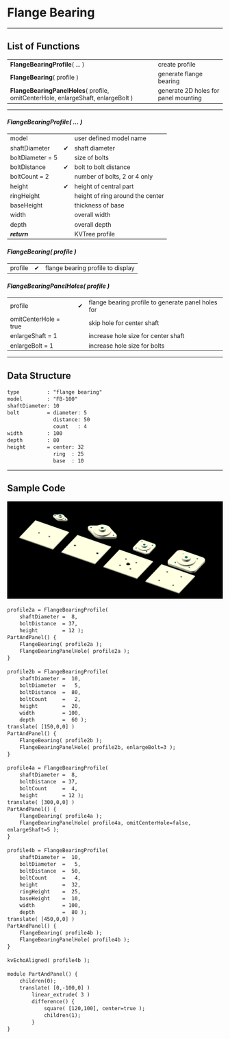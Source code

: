 # Flange Bearing

---
## List of Functions
<table>
<tr><td><b>FlangeBearingProfile</b>( ... )</td><td>create profile</td></tr>
<tr><td><b>FlangeBearing</b>( profile )</td><td>generate flange bearing</td></tr>
<tr><td><b>FlangeBearingPanelHoles</b>( profile, omitCenterHole, enlargeShaft, enlargeBolt )</td><td>generate 2D holes for panel mounting</td></tr>
</table>

---
#### _FlangeBearingProfile( ... )_
<table>
<tr><td>model           <td>        <td>user defined model name
<tr><td>shaftDiameter   <td>&#10004;<td>shaft diameter
<tr><td>boltDiameter = 5<td>        <td>size of bolts
<tr><td>boltDistance    <td>&#10004;<td>bolt to bolt distance
<tr><td>boltCount = 2   <td>        <td>number of bolts, 2 or 4 only
<tr><td>height          <td>&#10004;<td>height of central part
<tr><td>ringHeight      <td>        <td>height of ring around the center
<tr><td>baseHeight      <td>        <td>thickness of base
<tr><td>width           <td>        <td>overall width
<tr><td>depth           <td>        <td>overall depth
<tr><td colspan="2"><b><i>return<td>KVTree profile
</table>

#### _FlangeBearing( profile )_
<table>
<tr><td>profile<td>&#10004;<td>flange bearing profile to display
</table>

#### _FlangeBearingPanelHoles( profile )_
<table>
<tr><td>profile              <td>&#10004;<td>flange bearing profile to generate panel holes for
<tr><td>omitCenterHole = true<td>        <td>skip hole for center shaft
<tr><td>enlargeShaft = 1     <td>        <td>increase hole size for center shaft
<tr><td>enlargeBolt = 1      <td>        <td>increase hole size for bolts
</table>
</details>

---
## Data Structure
```
type         : "flange bearing"
model        : "FB-100"
shaftDiameter: 10
bolt         = diameter: 5
               distance: 50
               count   : 4
width        : 100
depth        : 80
height       = center: 32
               ring  : 25
               base  : 10
```

---
## Sample Code
![photo](/images/bearing-flange.png)
```
profile2a = FlangeBearingProfile(
    shaftDiameter =  8,
    boltDistance  = 37,
    height        = 12 );
PartAndPanel() {
    FlangeBearing( profile2a );
    FlangeBearingPanelHole( profile2a );
}

profile2b = FlangeBearingProfile(
    shaftDiameter =  10,
    boltDiameter  =   5, 
    boltDistance  =  80,
    boltCount     =   2, 
    height        =  20,
    width         = 100,
    depth         =  60 );
translate( [150,0,0] )
PartAndPanel() {
    FlangeBearing( profile2b );
    FlangeBearingPanelHole( profile2b, enlargeBolt=3 );
}

profile4a = FlangeBearingProfile( 
    shaftDiameter =  8,
    boltDistance  = 37,
    boltCount     =  4, 
    height        = 12 );
translate( [300,0,0] )
PartAndPanel() {
    FlangeBearing( profile4a );
    FlangeBearingPanelHole( profile4a, omitCenterHole=false, enlargeShaft=5 );
}

profile4b = FlangeBearingProfile(
    shaftDiameter =  10,
    boltDiameter  =   5,
    boltDistance  =  50,
    boltCount     =   4, 
    height        =  32,
    ringHeight    =  25, 
    baseHeight    =  10,
    width         = 100,
    depth         =  80 );
translate( [450,0,0] )
PartAndPanel() {
    FlangeBearing( profile4b );
    FlangeBearingPanelHole( profile4b );
}

kvEchoAligned( profile4b );

module PartAndPanel() {
    children(0);
    translate( [0,-100,0] )
        linear_extrude( 3 )
        difference() {
            square( [120,100], center=true );
            children(1);
        }
}
```
